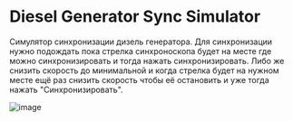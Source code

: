 # Diesel Generator Sync Simulator

Симулятор синхронизации дизель генератора. Для синхронизации нужно подождать пока стрелка синхроноскопа будет на месте где можно синхронизировать и тогда нажать синхронизировать. Либо же снизить скорость до минимальной и когда стрелка будет на нужном месте ещё раз снизить скорость чтобы её остановить и уже тогда нажать "Синхронизировать".

![image](https://github.com/user-attachments/assets/f606505d-da28-4183-ac36-ebdcbc900149)
